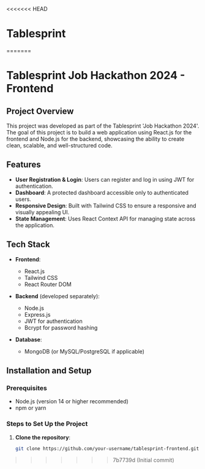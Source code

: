 <<<<<<< HEAD
# Tablesprint
=======
# Tablesprint Job Hackathon 2024 - Frontend

## Project Overview

This project was developed as part of the Tablesprint 'Job Hackathon 2024'. The goal of this project is to build a web application using React.js for the frontend and Node.js for the backend, showcasing the ability to create clean, scalable, and well-structured code.

## Features

- **User Registration & Login**: Users can register and log in using JWT for authentication.
- **Dashboard**: A protected dashboard accessible only to authenticated users.
- **Responsive Design**: Built with Tailwind CSS to ensure a responsive and visually appealing UI.
- **State Management**: Uses React Context API for managing state across the application.

## Tech Stack

- **Frontend**:

  - React.js
  - Tailwind CSS
  - React Router DOM

- **Backend** (developed separately):

  - Node.js
  - Express.js
  - JWT for authentication
  - Bcrypt for password hashing

- **Database**:
  - MongoDB (or MySQL/PostgreSQL if applicable)

## Installation and Setup

### Prerequisites

- Node.js (version 14 or higher recommended)
- npm or yarn

### Steps to Set Up the Project

1. **Clone the repository**:

   ```bash
   git clone https://github.com/your-username/tablesprint-frontend.git
   ```
>>>>>>> 7b7739d (Initial commit)
